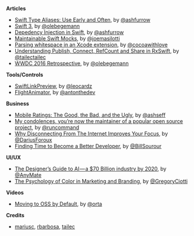 **Articles**

* [Swift Type Aliases: Use Early and Often](http://artsy.github.io/blog/2016/06/24/typealias-for-great-good/), by [@ashfurrow](https://twitter.com/ashfurrow)
* [Swift 3](http://oleb.net/blog/2016/06/swift-3/), by [@olebegemann](https://twitter.com/olebegemann)
* [Depedency Injection in Swift](http://artsy.github.io/blog/2016/06/27/dependency-injection-in-swift/), by [@ashfurrow](https://twitter.com/ashfurrow)
* [Maintainable Swift Mocks](http://masilotti.com/maintainable-mocks/), by [@joemasilotti](https://twitter.com/joemasilotti)
* [Parsing whitespace in an Xcode extension](http://www.cocoawithlove.com/blog/2016/06/25/policing-whitespace.html), by [@cocoawithlove](https://twitter.com/cocoawithlove)
* [Understanding Publish, Connect, RefCount and Share in RxSwift](http://tailec.com/blog/understanding-publish-connect-refcount-share), by [@tailectailec](https://twitter.com/tailectailec)
* [WWDC 2016 Retrospective](http://oleb.net/blog/2016/06/wwdc/), by [@olebegemann](https://twitter.com/olebegemann)

**Tools/Controls**

* [SwiftLinkPreview](https://github.com/LeonardoCardoso/SwiftLinkPreview), by [@leocardz](https://twitter.com/leocardz)
* [FlightAnimator](https://github.com/AntonTheDev/FlightAnimator), by [@antonthedev](https://twitter.com/antonthedev)

**Business**

* [Mobile Ratings: The Good, the Bad, and the Ugly](http://www.apptentive.com/blog/mobile-ratings-good-bad-ugly/), by [@ashseff](https://twitter.com/ashseff)
* [My condolences, you’re now the maintainer of a popular open source project](https://runcommand.io/2016/06/26/my-condolences-youre-now-the-maintainer-of-a-popular-open-source-project/), by [@runcommand](https://twitter.com/runcommand)
* [Why Disconnecting From The Internet Improves Your Focus](https://medium.com/the-mission/why-disconnecting-from-the-internet-improves-your-focus-167a824c3bb5#.bzlwlred4), by [@DariusForoux](https://twitter.com/DariusForoux)
* [Finding Time to Become a Better Developer](https://medium.freecodecamp.com/finding-time-to-become-a-better-developer-eebc154881b2#.hf9rsk6n3), by [@BillSourour](https://twitter.com/BillSourour)

**UI/UX**

* [The Designer’s Guide to AI — a $70 Billion industry by 2020](https://uxdesign.cc/the-designers-ai-study-guide-26dbfebf6c2a#.3awrrdjsh), by [@AnyMate](https://twitter.com/AnyMate)
* [The Psychology of Color in Marketing and Branding](https://medium.com/swlh/the-psychology-of-color-in-marketing-and-branding-ebb2320a2b0#.wgqldda3k), by [@GregoryCiotti](https://twitter.com/GregoryCiotti)

**Videos**

* [Moving to OSS by Default](https://realm.io/news/orta-therox-moving-to-oss-by-default/), by [@orta](https://www.twitter.com/orta)

**Credits**

* [mariusc](https://github.com/mariusc), [rbarbosa](https://github.com/rbarbosa), [tailec](https://github.com/tailec)
